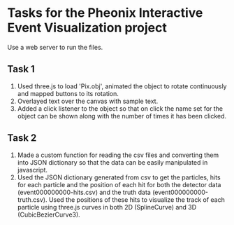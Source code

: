 # Tasks for the Pheonix Interactive Event Visualization project

Use a web server to run the files.

## Task 1
1. Used three.js to load 'Pix.obj', animated the object to rotate continuously and mapped buttons to its rotation.
2. Overlayed text over the canvas with sample text.
3. Added a click listener to the object so that on click the name set for the object can be shown along with the number of times it has been clicked.

## Task 2
1. Made a custom function for reading the csv files and converting them into JSON dictionary so that the data can be easily manipulated in javascript.
2. Used the JSON dictionary generated from csv to get the particles, hits for each particle and the position of each hit for both the detector data (event000000000-hits.csv) and the truth data (event000000000-truth.csv). Used the positions of these hits to visualize the track of each particle using three.js curves in both 2D (SplineCurve) and 3D (CubicBezierCurve3).
